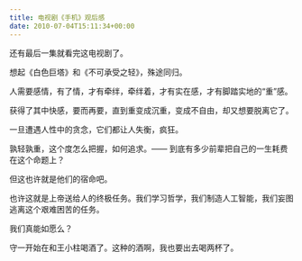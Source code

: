 ```yaml
---
title: 电视剧《手机》观后感
date: 2010-07-04T15:11:34+00:00
---
```

还有最后一集就看完这电视剧了。

想起《白色巨塔》和《不可承受之轻》，殊途同归。

人需要感情，有了情，才有牵绊，牵绊着，才有实在感，才有脚踏实地的“重”感。

获得了其中快感，要而再要，直到重变成沉重，变成不自由，却又想要脱离它了。

一旦遭遇人性中的贪念，它们都让人失衡，疯狂。

孰轻孰重，这个度怎么把握，如何追求。—— 到底有多少前辈把自己的一生耗费在这个命题上？

但这也许就是他们的宿命吧。

也许这就是上帝送给人的终极任务。我们学习哲学，我们制造人工智能，我们妄图逃离这个艰难困苦的任务。

我们真能如愿么？

守一开始在和王小柱喝酒了。这种的酒啊，我也要出去喝两杯了。
